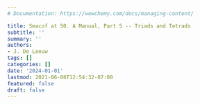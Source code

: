 ```yaml
---
# Documentation: https://wowchemy.com/docs/managing-content/

title: Smacof at 50. A Manual, Part 5 -- Triads and Tetrads
subtitle: ''
summary: ''
authors:
- J. De Leeuw
tags: []
categories: []
date: '2024-01-01'
lastmod: 2021-06-06T12:54:32-07:00
featured: false
draft: false
---
```

